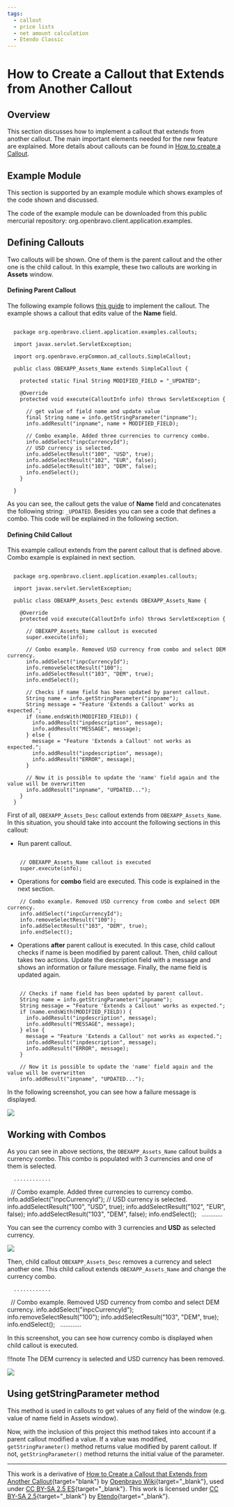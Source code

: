 ```yaml
---
tags: 
  - callout
  - price lists
  - net amount calculation
  - Etendo Classic
---
```


#  How to Create a Callout that Extends from Another Callout
  
##  Overview

This section discusses how to implement a callout that extends from another callout. The main important elements needed for the new feature are explained. More details about callouts can be found in [How to create a Callout](../../../developer-guide/etendo-classic/how-to-guides/how-to-create-a-callout.md).
  
##  Example Module

This section is supported by an example module which shows examples of the code shown and discussed.

The code of the example module can be downloaded from this public mercurial repository:  org.openbravo.client.application.examples.

##  Defining Callouts

Two callouts will be shown. One of them is the parent callout and the other one is the child callout. In this example, these two callouts are working in **Assets** window.

####  Defining Parent Callout

The following example follows [this guide](../../../developer-guide/etendo-classic/how-to-guides/how-to-create-a-callout.md) to implement the callout. The example shows a callout that edits value of the **Name** field.

```
   
  package org.openbravo.client.application.examples.callouts;
   
  import javax.servlet.ServletException;
   
  import org.openbravo.erpCommon.ad_callouts.SimpleCallout;
   
  public class OBEXAPP_Assets_Name extends SimpleCallout {
   
    protected static final String MODIFIED_FIELD = "_UPDATED";
   
    @Override
    protected void execute(CalloutInfo info) throws ServletException {
   
      // get value of field name and update value
      final String name = info.getStringParameter("inpname");
      info.addResult("inpname", name + MODIFIED_FIELD);
   
      // Combo example. Added three currencies to currency combo.
      info.addSelect("inpcCurrencyId");
      // USD currency is selected.
      info.addSelectResult("100", "USD", true);
      info.addSelectResult("102", "EUR", false);
      info.addSelectResult("103", "DEM", false);
      info.endSelect();
    }
   
  }
```

As you can see, the callout gets the value of **Name** field and concatenates the following string: `_UPDATED`. Besides you can see a code that defines a combo. This code will be explained in the following section.

####  Defining Child Callout

This example callout extends from the parent callout that is defined above. Combo example is explained in next section.

```
   
  package org.openbravo.client.application.examples.callouts;
   
  import javax.servlet.ServletException;
   
  public class OBEXAPP_Assets_Desc extends OBEXAPP_Assets_Name {
   
    @Override
    protected void execute(CalloutInfo info) throws ServletException {
   
      // OBEXAPP_Assets_Name callout is executed
      super.execute(info);
   
      // Combo example. Removed USD currency from combo and select DEM currency.
      info.addSelect("inpcCurrencyId");
      info.removeSelectResult("100");
      info.addSelectResult("103", "DEM", true);
      info.endSelect();
   
      // Checks if name field has been updated by parent callout.
      String name = info.getStringParameter("inpname");
      String message = "Feature 'Extends a Callout' works as expected.";
      if (name.endsWith(MODIFIED_FIELD)) {
        info.addResult("inpdescription", message);
        info.addResult("MESSAGE", message);
      } else {
        message = "Feature 'Extends a Callout' not works as expected.";
        info.addResult("inpdescription", message);
        info.addResult("ERROR", message);
      }
   
      // Now it is possible to update the 'name' field again and the value will be overwritten
      info.addResult("inpname", "UPDATED...");
    }
  }
```

First of all, `OBEXAPP_Assets_Desc` callout extends from `OBEXAPP_Assets_Name`. In this situation, you should take into account the following sections in this callout:

  * Run parent callout. 
  
  ```
     
      // OBEXAPP_Assets_Name callout is executed
      super.execute(info);
  ```

  * Operations for **combo** field are executed. This code is explained in the next section. 
  
  ```
      // Combo example. Removed USD currency from combo and select DEM currency.
      info.addSelect("inpcCurrencyId");
      info.removeSelectResult("100");
      info.addSelectResult("103", "DEM", true);
      info.endSelect();
  ```
  
  * Operations **after** parent callout is executed. In this case, child callout checks if name is been modified by parent callout. Then, child callout takes two actions. Update the description field with a message and shows an information or failure message. Finally, the name field is updated again. 

  ```

      // Checks if name field has been updated by parent callout.
      String name = info.getStringParameter("inpname");
      String message = "Feature 'Extends a Callout' works as expected.";
      if (name.endsWith(MODIFIED_FIELD)) {
        info.addResult("inpdescription", message);
        info.addResult("MESSAGE", message);
      } else {
        message = "Feature 'Extends a Callout' not works as expected.";
        info.addResult("inpdescription", message);
        info.addResult("ERROR", message);
      } 
       
      // Now it is possible to update the 'name' field again and the value will be overwritten
      info.addResult("inpname", "UPDATED...");
  ```

In the following screenshot, you can see how a failure message is displayed.

![](../../../assets/developer-guide/etendo-classic/how-to-guides/How_to_create_a_callout_that_extends_from_another_callout-1.png)

##  Working with Combos

As you can see in above sections, the `OBEXAPP_Assets_Name` callout builds a currency combo. This combo is populated with 3 currencies and one of them is selected.
  
      ............
   
      // Combo example. Added three currencies to currency combo.
      info.addSelect("inpcCurrencyId");
      // USD currency is selected.
      info.addSelectResult("100", "USD", true);
      info.addSelectResult("102", "EUR", false);
      info.addSelectResult("103", "DEM", false);
      info.endSelect();
   
      ............

You can see the currency combo with 3 currencies and **USD** as selected currency.

![](../../../assets/developer-guide/etendo-classic/how-to-guides/How_to_create_a_callout_that_extends_from_another_callout-2.png)

  
Then, child callout `OBEXAPP_Assets_Desc` removes a currency and select another one. This child callout extends `OBEXAPP_Assets_Name` and change the currency combo.

      ............
   
      // Combo example. Removed USD currency from combo and select DEM currency.
      info.addSelect("inpcCurrencyId");
      info.removeSelectResult("100");
      info.addSelectResult("103", "DEM", true);
      info.endSelect();
   
      ............

In this screenshot, you can see how currency combo is displayed when child callout is executed.

!!!note
    The DEM currency is selected and USD currency has been removed.    
  
![](../../../assets/developer-guide/etendo-classic/how-to-guides/How_to_create_a_callout_that_extends_from_another_callout-4.png)

##  Using getStringParameter method

This method is used in callouts to get values of any field of the window (e.g. value of name field in Assets window).

Now, with the inclusion of this project this method takes into account if a parent callout modified a value. If a value was modified,
`getStringParameter()` method returns value modified by parent callout. If not, `getStringParameter()` method returns the initial value of the parameter. 

---

This work is a derivative of [How to Create a Callout that Extends from Another Callout](http://wiki.openbravo.com/wiki/How_to_create_a_callout_that_extends_from_another_callout){target="blank"} by [Openbravo Wiki](http://wiki.openbravo.com/wiki/Welcome_to_Openbravo){target="\_blank"}, used under [CC BY-SA 2.5 ES](https://creativecommons.org/licenses/by-sa/2.5/es/){target="\_blank"}. This work is licensed under [CC BY-SA 2.5](https://creativecommons.org/licenses/by-sa/2.5/){target="\_blank"} by [Etendo](https://etendo.software){target="\_blank"}. 